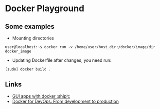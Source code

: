 # Docker Playground

## Some examples

* Mounting directories

```
user@localhost:~$ docker run -v /home/user/host_dir:/docker/image/dir docker_image
```

* Updating Dockerfile after changes, you need run: 

```sh
[sudo] docker build .
```

## Links

- [GUI apps with docker :shipit:](http://fabiorehm.com/blog/2014/09/11/running-gui-apps-with-docker/)
- [Docker for DevOps: From development to production](https://www.kickstarter.com/projects/nickjj/docker-for-devops-from-development-to-production)
